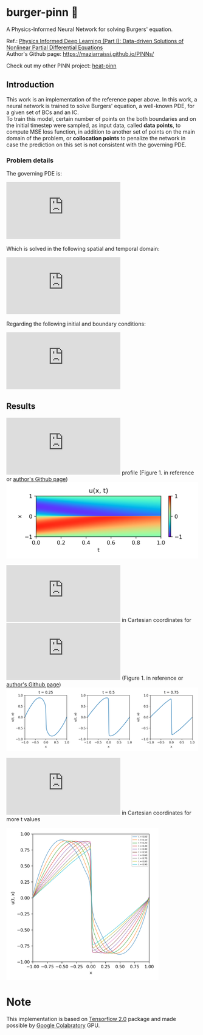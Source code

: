 # burger-pinn 🍔
A Physics-Informed Neural Network for solving Burgers' equation.

Ref.: [Physics Informed Deep Learning (Part I): Data-driven Solutions of Nonlinear Partial Differential Equations](https://arxiv.org/abs/1711.10561)  
Author's Github page: https://maziarraissi.github.io/PINNs/  

Check out my other PINN project: [heat-pinn](https://github.com/314arhaam/heat-pinn)

## Introduction
This work is an implementation of the reference paper above. In this work, a neural network is trained to solve Burgers' equation, a well-known PDE, for a given set of BCs and an IC.  
To train this model, certain number of points on the both boundaries and on the initial timestep were sampled, as input data, called **data points**, to compute MSE loss function, in addition to another set of points on the main domain of the problem, or **collocation points** to penalize the network in case the prediction on this set is not consistent with the governing PDE.

### Problem details
The governing PDE is:

![Burgers' equation](https://latex.codecogs.com/svg.latex?%5Cdpi%7B120%7D%20%5Clarge%20%5C%5C%20%5Cfrac%7B%5Cpartial%7Bu%7D%7D%7B%5Cpartial%7Bt%7D%7D&plus;u%5Cfrac%7B%5Cpartial%7Bu%7D%7D%7B%5Cpartial%7Bx%7D%7D-%28%5Cfrac%7B0.01%7D%7B%5Cpi%7D%29%5Cfrac%7B%5Cpartial%5E2%7Bu%7D%7D%7B%5Cpartial%7Bx%5E2%7D%7D%3D0)

Which is solved in the following spatial and temporal domain:

![0<=t<=1 -1<=x<=+1](https://latex.codecogs.com/svg.latex?%5Cdpi%7B120%7D%20%5Clarge%20%5C%5C%200%5Cleq%7Bt%7D%5Cleq%7B1%7D%20%5C%20%2C%20%5C%20-1%5Cleq%7Bx%7D%5Cleq%7B&plus;1%7D)

Regarding the following initial and boundary conditions:

![ICBC](https://latex.codecogs.com/svg.latex?%5Cdpi%7B120%7D%20%5Clarge%20%5C%5Cu%280%2Cx%29%20%3D%20-sin%28%5Cpi%7Bx%7D%29%20%5C%5Cu%28t%2C&plus;1%29%3D0%5C%5C%20u%28t%2C-1%29%3D0)

## Results
![u(t, x)](https://latex.codecogs.com/svg.latex?%5Cinline%20u%28t%2C%20x%29) profile (Figure 1. in reference or [author's Github page](https://maziarraissi.github.io/assets/img/Burgers_CT_inference.png))  
![profile](https://github.com/314arhaam/burger-pinn/blob/main/graphics/u-profile.png)

![u(t, x)](https://latex.codecogs.com/svg.latex?%5Cinline%20u%28t%2C%20x%29) in Cartesian coordinates for ![](https://latex.codecogs.com/svg.latex?%5Cinline%20t%20%5Cin%20%5C%7B0.25%2C%200.5%2C%200.75%5C%7D) (Figure 1. in reference or [author's Github page](https://maziarraissi.github.io/assets/img/Burgers_CT_inference.png))  
![plots](https://github.com/314arhaam/burger-pinn/blob/main/graphics/u-vs-x.png)

![u(t, x)](https://latex.codecogs.com/svg.latex?%5Cinline%20u%28t%2C%20x%29) in Cartesian coordinates for more t values  
<p align=""center>
  <img src="https://github.com/314arhaam/burger-pinn/blob/main/graphics/u-constant-time.png?raw=true" alt="u-constant-time.png" width=400 height=400 />
</p>

# Note
This implementation is based on [Tensorflow 2.0](https://www.tensorflow.org/guide/effective_tf2) package and made possible by [Google Colabratory](https://colab.research.google.com) GPU.
